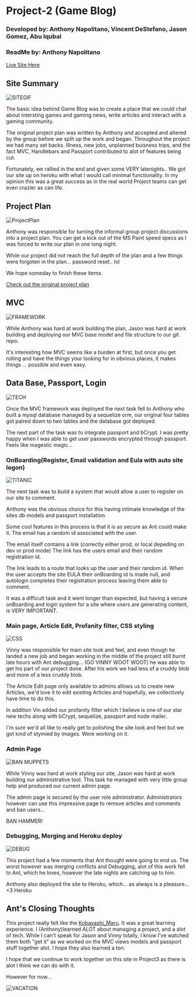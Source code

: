 # Project-2 (Game Blog)
### Developed by: Anthony Napolitano,  Vincent DeStefano, Jason Gomez, Abu Iqubal
### ReadMe by: Anthony Napolitano

[Live Site Here](https://stark-cliffs-26986.herokuapp.com/)

## Site Summary

![SITEGIF](https://raw.githubusercontent.com/aNap73/Bootstrap-Portfolio.github.io/master/assets/images/Project2Splash.png)

The basic idea behind Game Blog was to create a place that we could chat about intersting games and gaming news, write articles and interact with a gaming community.

The original project plan was written by Anthony and accepted and altered by the group before we split up the work and began. Throughout the project we had many set backs. Illness, new jobs, unplanned buisness trips, and the fact MVC, Handlebars and Passport contributed to alot of features being cut. 

Fortunately, we rallied in the end and given some VERY latenights.. We got our site up on heroku with what I would call minimal functionality. In my opinion this was a great success as in the real world Project teams can get even crazier as can life. 


## Project Plan

![ProjectPlan](https://media.giphy.com/media/mciMfMijRXIfm/giphy.gif)

Anthony was responsible for turning the informal group project discussions into a project plan.
You can get a kick out of the MS Paint speed specs as I was forced to write our plan in one long night.

While our project did not reach the full depth of the plan and a few things were forgoten in the plan... password reset.. lol

We hope someday to finish these items.

[Check out the original project plan](https://docs.google.com/document/d/1orlH0IazXP3EhP4c3Up1wwwvlq-nKstTUYJT41yhEfY/edit?usp=sharing)

## MVC
![FRAMEWORK](https://media.giphy.com/media/UcK7JalnjCz0k/giphy.gif)

While Anthony was hard at work building the plan, Jason was hard at work building and deploying our MVC base model and file structure to our git repo.

It's interesting how MVC seems like a burden at first, but once you get rolling and have the things your looking for in obvious places, it makes things ... possible and even easy.

## Data Base, Passport, Login

![TECH](https://media.giphy.com/media/DnVvp3yHjdhyo/giphy.gif)

Once the MVC framework was deployed the next task fell to Anthony who built a mysql database managed by a sequelize orm, our original four tables got paired down to two tables and the database got deployed. 

The next part of the task was to integrate passport and bCrypt. I was pretty happy when I was able to get user passwords encrypted through passport. Feels like magestic magic...

### OnBoarding(Register, Email validation and Eula with auto site logon)

![TITANIC](https://media.giphy.com/media/XOY5y7YXjTD7q/giphy.gif)

The next task was to build a system that would allow a user to register on our site to comment.

Anthony was the obvious choice for this having intimate knowledge of the sites db models and passport installation.

Some cool features in this process is that it is as secure as Ant could make it.  The email has a random id associated with the user. 

The email itself contains a link (correctly either prod, or local depeding on dev or prod mode)
The link has the users email and their random registration id.

The link leads to a route that looks up the user and their random id. When the user accepts the site EULA their onBoarding id is made null, and autologin completes their registration process leaving them able to comment.

It was a difficult task and it went longer than expected, but having a secure onBoarding and login system for a site where users are generating content, is VERY IMPORTANT.

### Main page, Article Edit, Profanity filter, CSS styling

![CSS](https://media.giphy.com/media/yYSSBtDgbbRzq/giphy.gif)

Vinny was responsible for main site look and feel, and even though he landed a new job and began working in the middle of the project still burnt late hours with Ant debugging... (GO VINNY WOOT WOOT) he was able to get his part of our project done. After his work we had less of a cruddy blob and more of a less cruddy blob. 

The Article Edit page only available to admins allows us to create new Articles, we'd love it to edit existing Articles and hopefully, we collectively have time to do this.

In addition Vin added our profanity filter which I believe is one of our star new techs along with bCrypt, sequelize, passport and node mailer.

I'm sure we'd all like to really get to polishing the site look and feel but we got kind of stymied by images. Were working on it. 

### Admin Page

![BAN MUPPETS](https://media.giphy.com/media/MoiWQjQ2JZdDO/giphy.gif)

While Vinny was hard at work styling our site, Jason was hard at work building our administrative tool. This task he managed with very little group help and produced our current admin page. 

The admin page is secured by the user role administrator. Administrators however can use this impressive page to remove articles and comments and ban users... 

BAN HAMMER!

### Debugging, Merging and Heroku deploy

![DEBUG](http://wanna-joke.com/wp-content/uploads/2014/02/funny-gif-programming-is-hard.gif)

This project had a few moments that Ant thought were going to end us. The worst however was merging conflicts and Debugging, alot of this work fell to Ant, which he loves, however the late nights are catching up to him. 

Anthony also deployed the site to Heroku, which... as always is a pleasure... <3 Heroku
  
## Ant's Closing Thoughts

This project really felt like the [Kobayashi_Maru](https://en.wikipedia.org/wiki/Kobayashi_Maru). It was a great learning experience. I (Anthony)learned ALOT about managing a project, and a alot of tech. While I can't speak for Jason and Vinny totally, I know I've watched them both "get it" as we worked on the MVC views models and passport stuff together alot. I hope they also learned a ton.  

I hope that we continue to work together on this site in Project3 as there is alot I think we can do with it.

However for now...

![VACATION](https://media.giphy.com/media/5qoRdabXeT4GY/giphy.gif)

